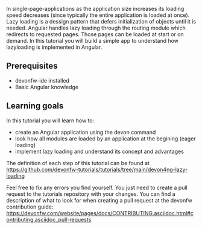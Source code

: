 In single-page-applications as the application size increases its loading speed decreases (since typically the entire application is loaded at once). Lazy loading is a dessign pattern that defers initialization of objects until it is needed. Angular handles lazy loading through the routing module which redirects to requested pages. Those pages can be loaded at start or on demand. In this tutorial you will build a simple app to understand how lazyloading is implemented in Angular.

## Prerequisites
* devonfw-ide installed
* Basic Angular knowledge

## Learning goals
In this tutorial you will learn how to:
* create an Angular application using the devon command
* look how all modules are loaded by an application at the begining (eager loading)
* implement lazy loading and understand its concept and advantages



The definition of each step of this tutorial can be found at https://github.com/devonfw-tutorials/tutorials/tree/main/devon4ng-lazy-loading

Feel free to fix any errors you find yourself. You just need to create a pull request to the tutorials repository with your changes.
You can find a description of what to look for when creating a pull request at the devonfw contribution guide: https://devonfw.com/website/pages/docs/CONTRIBUTING.asciidoc.html#contributing.asciidoc_pull-requests
